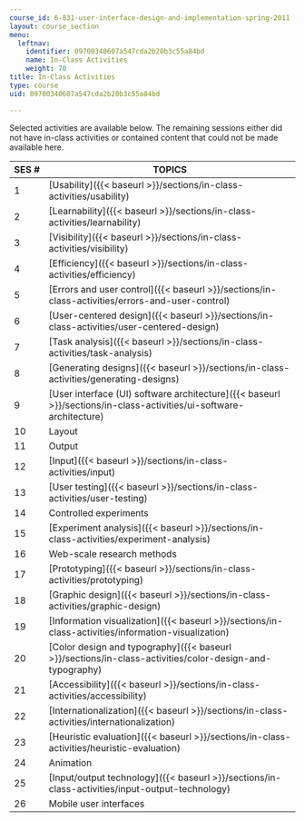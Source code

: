 ```yaml
---
course_id: 6-831-user-interface-design-and-implementation-spring-2011
layout: course_section
menu:
  leftnav:
    identifier: 09700340607a547cda2b20b3c55a84bd
    name: In-Class Activities
    weight: 70
title: In-Class Activities
type: course
uid: 09700340607a547cda2b20b3c55a84bd

---
```


Selected activities are available below. The remaining sessions either did not have in-class activities or contained content that could not be made available here.

| SES # | TOPICS |
| --- | --- |
| 1 | [Usability]({{< baseurl >}}/sections/in-class-activities/usability) |
| 2 | [Learnability]({{< baseurl >}}/sections/in-class-activities/learnability) |
| 3 | [Visibility]({{< baseurl >}}/sections/in-class-activities/visibility) |
| 4 | [Efficiency]({{< baseurl >}}/sections/in-class-activities/efficiency) |
| 5 | [Errors and user control]({{< baseurl >}}/sections/in-class-activities/errors-and-user-control) |
| 6 | [User-centered design]({{< baseurl >}}/sections/in-class-activities/user-centered-design) |
| 7 | [Task analysis]({{< baseurl >}}/sections/in-class-activities/task-analysis) |
| 8 | [Generating designs]({{< baseurl >}}/sections/in-class-activities/generating-designs) |
| 9 | [User interface (UI) software architecture]({{< baseurl >}}/sections/in-class-activities/ui-software-architecture) |
| 10 | Layout |
| 11 | Output |
| 12 | [Input]({{< baseurl >}}/sections/in-class-activities/input) |
| 13 | [User testing]({{< baseurl >}}/sections/in-class-activities/user-testing) |
| 14 | Controlled experiments |
| 15 | [Experiment analysis]({{< baseurl >}}/sections/in-class-activities/experiment-analysis) |
| 16 | Web-scale research methods |
| 17 | [Prototyping]({{< baseurl >}}/sections/in-class-activities/prototyping) |
| 18 | [Graphic design]({{< baseurl >}}/sections/in-class-activities/graphic-design) |
| 19 | [Information visualization]({{< baseurl >}}/sections/in-class-activities/information-visualization) |
| 20 | [Color design and typography]({{< baseurl >}}/sections/in-class-activities/color-design-and-typography) |
| 21 | [Accessibility]({{< baseurl >}}/sections/in-class-activities/accessibility) |
| 22 | [Internationalization]({{< baseurl >}}/sections/in-class-activities/internationalization) |
| 23 | [Heuristic evaluation]({{< baseurl >}}/sections/in-class-activities/heuristic-evaluation) |
| 24 | Animation |
| 25 | [Input/output technology]({{< baseurl >}}/sections/in-class-activities/input-output-technology) |
| 26 | Mobile user interfaces